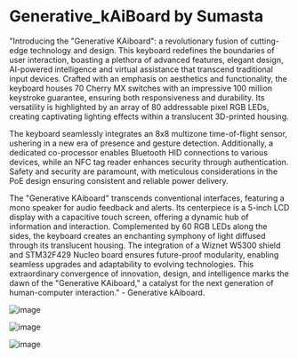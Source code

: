 # Generative_kAiBoard by Sumasta

"Introducing the "Generative KAiboard": a revolutionary fusion of cutting-edge technology and design. This keyboard redefines the boundaries of user interaction, boasting a plethora of advanced features, elegant design, AI-powered intelligence and virtual assistance that transcend traditional input devices. Crafted with an emphasis on aesthetics and functionality, the keyboard houses 70 Cherry MX switches with an impressive 100 million keystroke guarantee, ensuring both responsiveness and durability. Its versatility is highlighted by an array of 80 addressable pixel RGB LEDs, creating captivating lighting effects within a translucent 3D-printed housing.

The keyboard seamlessly integrates an 8x8 multizone time-of-flight sensor, ushering in a new era of presence and gesture detection. Additionally, a dedicated co-processor enables Bluetooth HID connections to various devices, while an NFC tag reader enhances security through authentication. Safety and security are paramount, with meticulous considerations in the PoE design ensuring consistent and reliable power delivery.

The "Generative KAiboard" transcends conventional interfaces, featuring a mono speaker for audio feedback and alerts. Its centerpiece is a 5-inch LCD display with a capacitive touch screen, offering a dynamic hub of information and interaction. Complemented by 60 RGB LEDs along the sides, the keyboard creates an enchanting symphony of light diffused through its translucent housing. The integration of a Wiznet W5300 shield and STM32F429 Nucleo board ensures future-proof modularity, enabling seamless upgrades and adaptability to evolving technologies. This extraordinary convergence of innovation, design, and intelligence marks the dawn of the "Generative KAiboard," a catalyst for the next generation of human-computer interaction." - Generative kAiboard.

![image](https://github.com/sumastavr/Generative_kAiBoard/assets/72283566/d8cd424e-bdd2-4d96-a8ba-f4ea38353524)

![image](https://github.com/sumastavr/Generative_kAiBoard/assets/72283566/4fd82195-c9b6-4035-8879-96a86e2ffe72)

![image](https://github.com/sumastavr/Generative_kAiBoard/assets/72283566/d1a8afea-ec4d-4613-8f76-b2e9a30f1057)



